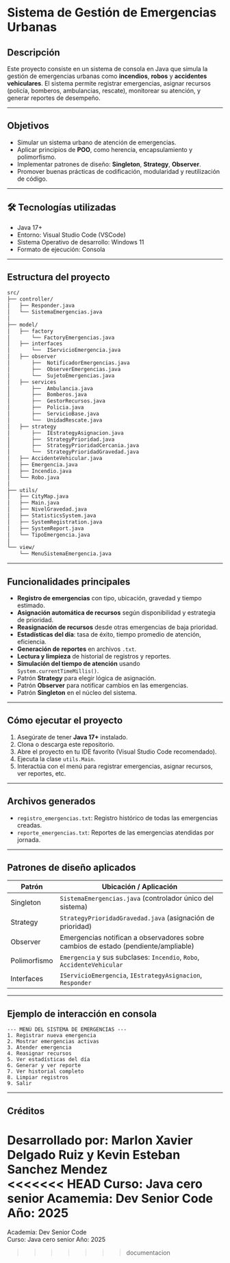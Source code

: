 
#  Sistema de Gestión de Emergencias Urbanas

##  Descripción

Este proyecto consiste en un sistema de consola en Java que simula la gestión de emergencias urbanas como **incendios**, **robos** y **accidentes vehiculares**. El sistema permite registrar emergencias, asignar recursos (policía, bomberos, ambulancias, rescate), monitorear su atención, y generar reportes de desempeño.


---

##  Objetivos

- Simular un sistema urbano de atención de emergencias.
- Aplicar principios de **POO**, como herencia, encapsulamiento y polimorfismo.
- Implementar patrones de diseño: **Singleton**, **Strategy**, **Observer**.
- Promover buenas prácticas de codificación, modularidad y reutilización de código.

---

## 🛠 Tecnologías utilizadas

- Java 17+
- Entorno: Visual Studio Code (VSCode)
- Sistema Operativo de desarrollo: Windows 11
- Formato de ejecución: Consola

---

##  Estructura del proyecto

```bash
src/
├── controller/
│   ├── Responder.java
│   └── SistemaEmergencias.java
│
├── model/
│   ├── factory
│       └── FactoryEmergencias.java
│   ├── interfaces
│       └──  IServicioEmergencia.java
│   ├── observer
│       ├──  NotificadorEmergencias.java
│       ├──  ObserverEmergencias.java
│       └──  SujetoEmergencias.java
│   ├── services
│       ├──  Ambulancia.java
│       ├──  Bomberos.java
│       ├──  GestorRecursos.java
│       ├──  Policia.java
│       ├──  ServicioBase.java
│       └──  UnidadRescate.java
│   ├── strategy
│       ├──  IEstrategyAsignacion.java
│       ├──  StrategyPrioridad.java
│       ├──  StrategyPrioridadCercania.java
│       └──  StrategyPrioridadGravedad.java
│   ├── AccidenteVehicular.java
│   ├── Emergencia.java
│   ├── Incendio.java
│   └── Robo.java
│
├── utils/
│   ├── CityMap.java
│   ├── Main.java
│   ├── NivelGravedad.java
│   ├── StatisticsSystem.java
│   ├── SystemRegistration.java
│   ├── SystemReport.java
│   └── TipoEmergencia.java
│
└── view/
    └── MenuSistemaEmergencia.java
```

---

##  Funcionalidades principales

-  **Registro de emergencias** con tipo, ubicación, gravedad y tiempo estimado.
-  **Asignación automática de recursos** según disponibilidad y estrategia de prioridad.
-  **Reasignación de recursos** desde otras emergencias de baja prioridad.
-  **Estadísticas del día**: tasa de éxito, tiempo promedio de atención, eficiencia.
-  **Generación de reportes** en archivos `.txt`.
-  **Lectura y limpieza** de historial de registros y reportes.
-  **Simulación del tiempo de atención** usando `System.currentTimeMillis()`.
-  Patrón **Strategy** para elegir lógica de asignación.
-  Patrón **Observer** para notificar cambios en las emergencias.
-  Patrón **Singleton** en el núcleo del sistema.

---

##  Cómo ejecutar el proyecto

1. Asegúrate de tener **Java 17+** instalado.
2. Clona o descarga este repositorio.
3. Abre el proyecto en tu IDE favorito (Visual Studio Code recomendado).
4. Ejecuta la clase `utils.Main`.
5. Interactúa con el menú para registrar emergencias, asignar recursos, ver reportes, etc.

---

##  Archivos generados

- `registro_emergencias.txt`: Registro histórico de todas las emergencias creadas.
- `reporte_emergencias.txt`: Reportes de las emergencias atendidas por jornada.

---

##  Patrones de diseño aplicados

| Patrón      | Ubicación / Aplicación                                                                 |
|-------------|------------------------------------------------------------------------------------------|
| Singleton   | `SistemaEmergencias.java` (controlador único del sistema)                               |
| Strategy    | `StrategyPrioridadGravedad.java` (asignación de prioridad)                              |
| Observer    | Emergencias notifican a observadores sobre cambios de estado (pendiente/ampliable)      |
| Polimorfismo| `Emergencia` y sus subclases: `Incendio`, `Robo`, `AccidenteVehicular`                  |
| Interfaces  | `IServicioEmergencia`, `IEstrategyAsignacion`, `Responder`                              |

---

##  Ejemplo de interacción en consola

```
--- MENÚ DEL SISTEMA DE EMERGENCIAS ---
1. Registrar nueva emergencia
2. Mostrar emergencias activas
3. Atender emergencia
4. Reasignar recursos
5. Ver estadísticas del día
6. Generar y ver reporte
7. Ver historial completo
8. Limpiar registros
9. Salir
```

---

##  Créditos

Desarrollado por: **Marlon Xavier Delgado Ruiz y Kevin Esteban Sanchez Mendez**  
<<<<<<< HEAD
Curso: Java cero senior
Acamemia: Dev Senior Code  
Año: 2025
=======
Academia: Dev Senior Code  
Curso: Java cero senior
Año: 2025
>>>>>>> documentacion
